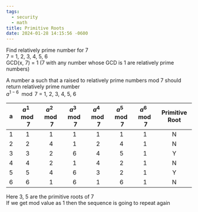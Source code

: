 ```yaml
---
tags:
  - security
  - math
title: Primitive Roots
date: 2024-01-28 14:15:56 -0600
---
```


Find relatively prime number for 7  
7 = 1, 2, 3, 4, 5, 6  
GCD(x, 7) = 1 (7 with any number whose GCD is 1 are relatively prime numbers)

A number a such that a raised to relatively prime numbers mod 7 should return relatively prime number  
$a^{1-6} \mod 7$ = 1, 2, 3, 4, 5, 6

| a   | $a^1 \mod 7$ | $a^2 \mod 7$ | $a^3 \mod 7$ | $a^4 \mod 7$ | $a^5 \mod 7$ | $a^6 \mod 7$ | Primitive Root |
| --- | :----------: | :----------: | :----------: | :----------: | :----------: | :----------: | :------------: |
| 1   |      1       |      1       |      1       |      1       |      1       |      1       |       N        |
| 2   |      2       |      4       |      1       |      2       |      4       |      1       |       N        |
| 3   |      3       |      2       |      6       |      4       |      5       |      1       |       Y        |
| 4   |      4       |      2       |      1       |      4       |      2       |      1       |       N        |
| 5   |      5       |      4       |      6       |      3       |      2       |      1       |       Y        |
| 6   |      6       |      1       |      6       |      1       |      6       |      1       |       N        |

Here 3, 5 are the primitive roots of 7  
If we get mod value as 1 then the sequence is going to repeat again

